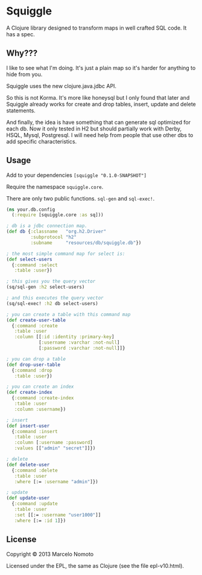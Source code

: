 # Squiggle

A Clojure library designed to transform maps in well crafted SQL code.
It has a spec.

## Why???

I like to see what I'm doing. It's just a plain map so it's harder for
anything to hide from you.

Squiggle uses the new clojure.java.jdbc API.

So this is not Korma. It's more like honeysql but I only found that later
and Squiggle already works for create and drop tables, insert, update and
delete statements.

And finally, the idea is have something that can generate sql optimized
for each db. Now it only tested in H2 but should partially work with Derby,
HSQL, Mysql, Postgresql. I will need help from people that use other dbs to
add specific characteristics.

## Usage

Add to your dependencies `[squiggle "0.1.0-SNAPSHOT"]`

Require the namespace `squiggle.core`.

There are only two public functions. `sql-gen` and `sql-exec!`.

```clojure
(ns your.db.config
  (:require [squiggle.core :as sq]))

; db is a jdbc connection map.
(def db {:classname   "org.h2.Driver"
         :subprotocol "h2"
         :subname     "resources/db/squiggle.db"})

; the most simple command map for select is:
(def select-users
  {:command :select
   :table :user})

; this gives you the query vector
(sq/sql-gen :h2 select-users)

; and this executes the query vector
(sq/sql-exec! :h2 db select-users)

; you can create a table with this command map
(def create-user-table
  {:command :create
   :table :user
   :column [[:id :identity :primary-key]
            [:username :varchar :not-null]
            [:password :varchar :not-null]]}

; you can drop a table
(def drop-user-table
  {:command :drop
   :table :user})

; you can create an index
(def create-index
  {:command :create-index
   :table :user
   :column :username})

; insert
(def insert-user
  {:command :insert
   :table :user
   :column [:username :password]
   :values [["admin" "secret"]]})

; delete
(def delete-user
  {:command :delete
   :table :user
   :where [:= :username "admin"]})

; update
(def update-user
  {:command :update
   :table :user
   :set [[:= :username "user1000"]]
   :where [:= :id 1]})
```

## License

Copyright © 2013 Marcelo Nomoto

Licensed under the EPL, the same as Clojure (see the file epl-v10.html).
